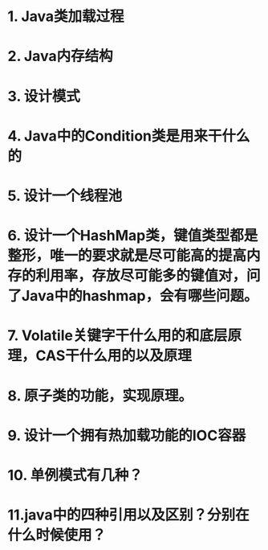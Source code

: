 # 1. Java类加载过程
# 2. Java内存结构
# 3. 设计模式
# 4. Java中的Condition类是用来干什么的
# 5. 设计一个线程池
# 6. 设计一个HashMap类，键值类型都是整形，唯一的要求就是尽可能高的提高内存的利用率，存放尽可能多的键值对，问了Java中的hashmap，会有哪些问题。
# 7. Volatile关键字干什么用的和底层原理，CAS干什么用的以及原理
# 8. 原子类的功能，实现原理。
# 9. 设计一个拥有热加载功能的IOC容器
# 10. 单例模式有几种？
# 11.java中的四种引用以及区别？分别在什么时候使用？